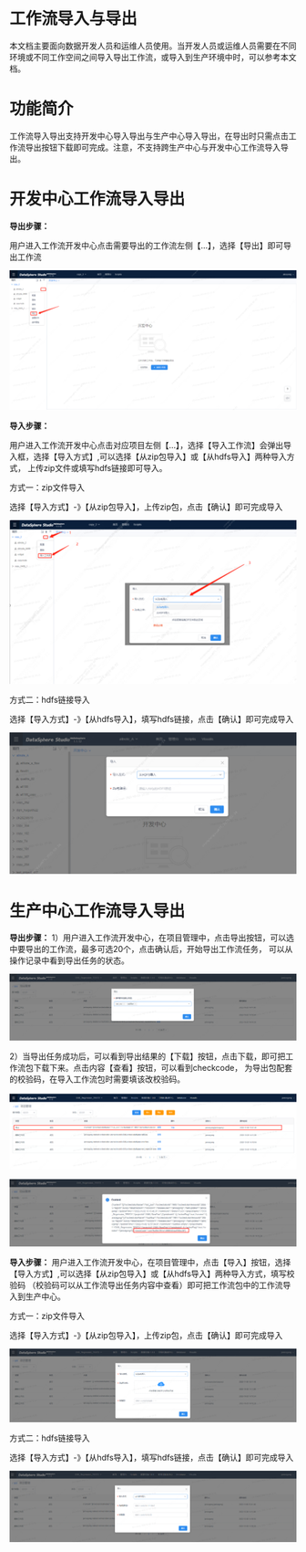 # 工作流导入与导出

本文档主要面向数据开发人员和运维人员使用。当开发人员或运维人员需要在不同环境或不同工作空间之间导入导出工作流，或导入到生产环境中时，可以参考本文档。

# 功能简介

工作流导入导出支持开发中心导入导出与生产中心导入导出，在导出时只需点击工作流导出按钮下载即可完成。注意，不支持跨生产中心与开发中心工作流导入导出。

# 开发中心工作流导入导出

**导出步骤：**

用户进入工作流开发中心点击需要导出的工作流左侧【...】，选择【导出】即可导出工作流

![kfzxdc_1.png](../images/workflow/kfzxdc_1.png)

**导入步骤：**

用户进入工作流开发中心点击对应项目左侧【...】，选择【导入工作流】会弹出导入框，选择【导入方式】,可以选择【从zip包导入】或【从hdfs导入】两种导入方式，
上传zip文件或填写hdfs链接即可导入。

方式一：zip文件导入

选择【导入方式】-》【从zip包导入】，上传zip包，点击【确认】即可完成导入

![kfzxdc.png](../images/workflow/kfzxdr_1.png)

方式二：hdfs链接导入

选择【导入方式】-》【从hdfs导入】，填写hdfs链接，点击【确认】即可完成导入

![kfzxdr_2.png](../images/workflow/kfzxdr_2.png)

# 生产中心工作流导入导出

**导出步骤：**
1）用户进入工作流开发中心，在项目管理中，点击导出按钮，可以选中要导出的工作流，最多可选20个，点击确认后，开始导出工作流任务，
可以从操作记录中看到导出任务的状态。

 ![sczxdc_1.png](../images/workflow/sczxdc_1.png)

2）当导出任务成功后，可以看到导出结果的【下载】按钮，点击下载，即可把工作流包下载下来。点击内容【查看】按钮，可以看到checkcode，
为导出包配套的校验码，在导入工作流包时需要填该改校验码。

![sczxdc_2.png](../images/workflow/sczxdc_2.png)

![sczxdc_3.png](../images/workflow/sczxdc_3.png)

**导入步骤：**
用户进入工作流开发中心，在项目管理中，点击【导入】按钮，选择【导入方式】,可以选择【从zip包导入】或【从hdfs导入】两种导入方式，填写校验码
（校验码可以从工作流导出任务内容中查看）即可把工作流包中的工作流导入到生产中心。

方式一：zip文件导入

选择【导入方式】-》【从zip包导入】，上传zip包，点击【确认】即可完成导入

![sczxdr.png](../images/workflow/sczxdr.png)

方式二：hdfs链接导入

选择【导入方式】-》【从hdfs导入】，填写hdfs链接，点击【确认】即可完成导入

![sczxdr_2.png](../images/workflow/sczxdr_2.png)